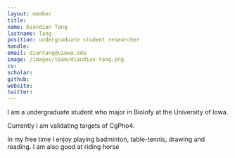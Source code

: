 ```yaml
---
layout: member
title:
name: Diandian Tang
lastname: Tang
position: undergraduate student researcher
handle:
email: diantang@uiowa.edu
image: /images/team/diandian-tang.png
cv:
scholar:
github:
website:
twitter:
---
```


I am a undergraduate student who major in Biolofy at the University of Iowa.

Currently I am validating targets of CgPho4.

In my free time I enjoy playing badminton, table-tennis, drawing and reading. I am also good at riding horse
